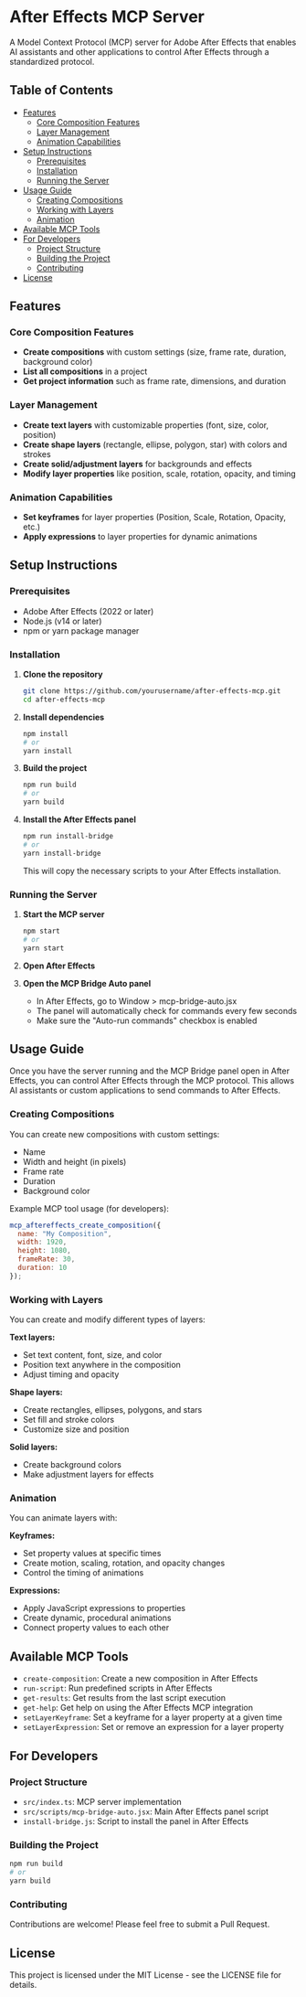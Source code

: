 # After Effects MCP Server

A Model Context Protocol (MCP) server for Adobe After Effects that enables AI assistants and other applications to control After Effects through a standardized protocol.

## Table of Contents
- [Features](#features)
  - [Core Composition Features](#core-composition-features)
  - [Layer Management](#layer-management)
  - [Animation Capabilities](#animation-capabilities)
- [Setup Instructions](#setup-instructions)
  - [Prerequisites](#prerequisites)
  - [Installation](#installation)
  - [Running the Server](#running-the-server)
- [Usage Guide](#usage-guide)
  - [Creating Compositions](#creating-compositions)
  - [Working with Layers](#working-with-layers)
  - [Animation](#animation)
- [Available MCP Tools](#available-mcp-tools)
- [For Developers](#for-developers)
  - [Project Structure](#project-structure)
  - [Building the Project](#building-the-project)
  - [Contributing](#contributing)
- [License](#license)

## Features

### Core Composition Features
- **Create compositions** with custom settings (size, frame rate, duration, background color)
- **List all compositions** in a project
- **Get project information** such as frame rate, dimensions, and duration

### Layer Management
- **Create text layers** with customizable properties (font, size, color, position)
- **Create shape layers** (rectangle, ellipse, polygon, star) with colors and strokes
- **Create solid/adjustment layers** for backgrounds and effects
- **Modify layer properties** like position, scale, rotation, opacity, and timing

### Animation Capabilities
- **Set keyframes** for layer properties (Position, Scale, Rotation, Opacity, etc.)
- **Apply expressions** to layer properties for dynamic animations

## Setup Instructions

### Prerequisites
- Adobe After Effects (2022 or later)
- Node.js (v14 or later)
- npm or yarn package manager

### Installation

1. **Clone the repository**
   ```bash
   git clone https://github.com/yourusername/after-effects-mcp.git
   cd after-effects-mcp
   ```

2. **Install dependencies**
   ```bash
   npm install
   # or
   yarn install
   ```

3. **Build the project**
   ```bash
   npm run build
   # or
   yarn build
   ```

4. **Install the After Effects panel**
   ```bash
   npm run install-bridge
   # or
   yarn install-bridge
   ```
   This will copy the necessary scripts to your After Effects installation.

### Running the Server

1. **Start the MCP server**
   ```bash
   npm start
   # or
   yarn start
   ```

2. **Open After Effects**

3. **Open the MCP Bridge Auto panel**
   - In After Effects, go to Window > mcp-bridge-auto.jsx
   - The panel will automatically check for commands every few seconds
   - Make sure the "Auto-run commands" checkbox is enabled

## Usage Guide

Once you have the server running and the MCP Bridge panel open in After Effects, you can control After Effects through the MCP protocol. This allows AI assistants or custom applications to send commands to After Effects.

### Creating Compositions

You can create new compositions with custom settings:
- Name
- Width and height (in pixels)
- Frame rate
- Duration
- Background color

Example MCP tool usage (for developers):
```javascript
mcp_aftereffects_create_composition({
  name: "My Composition", 
  width: 1920, 
  height: 1080, 
  frameRate: 30,
  duration: 10
});
```

### Working with Layers

You can create and modify different types of layers:

**Text layers:**
- Set text content, font, size, and color
- Position text anywhere in the composition
- Adjust timing and opacity

**Shape layers:**
- Create rectangles, ellipses, polygons, and stars
- Set fill and stroke colors
- Customize size and position

**Solid layers:**
- Create background colors
- Make adjustment layers for effects

### Animation

You can animate layers with:

**Keyframes:**
- Set property values at specific times
- Create motion, scaling, rotation, and opacity changes
- Control the timing of animations

**Expressions:**
- Apply JavaScript expressions to properties
- Create dynamic, procedural animations
- Connect property values to each other

## Available MCP Tools

- `create-composition`: Create a new composition in After Effects
- `run-script`: Run predefined scripts in After Effects
- `get-results`: Get results from the last script execution
- `get-help`: Get help on using the After Effects MCP integration
- `setLayerKeyframe`: Set a keyframe for a layer property at a given time
- `setLayerExpression`: Set or remove an expression for a layer property

## For Developers

### Project Structure

- `src/index.ts`: MCP server implementation
- `src/scripts/mcp-bridge-auto.jsx`: Main After Effects panel script
- `install-bridge.js`: Script to install the panel in After Effects

### Building the Project

```bash
npm run build
# or
yarn build
```

### Contributing

Contributions are welcome! Please feel free to submit a Pull Request.

## License

This project is licensed under the MIT License - see the LICENSE file for details.
